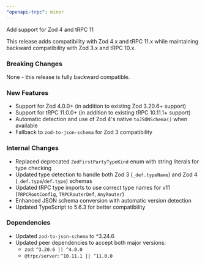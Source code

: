 ```yaml
---
"openapi-trpc": minor
---
```


Add support for Zod 4 and tRPC 11

This release adds compatibility with Zod 4.x and tRPC 11.x while maintaining backward compatibility with Zod 3.x and tRPC 10.x.

### Breaking Changes
None - this release is fully backward compatible.

### New Features
- Support for Zod 4.0.0+ (in addition to existing Zod 3.20.6+ support)
- Support for tRPC 11.0.0+ (in addition to existing tRPC 10.11.1+ support)
- Automatic detection and use of Zod 4's native `toJSONSchema()` when available
- Fallback to `zod-to-json-schema` for Zod 3 compatibility

### Internal Changes
- Replaced deprecated `ZodFirstPartyTypeKind` enum with string literals for type checking
- Updated type detection to handle both Zod 3 (`_def.typeName`) and Zod 4 (`_def.type`/`def.type`) schemas
- Updated tRPC type imports to use correct type names for v11 (`TRPCRootConfig`, `TRPCRouterDef`, `AnyRouter`)
- Enhanced JSON schema conversion with automatic version detection
- Updated TypeScript to 5.6.3 for better compatibility

### Dependencies
- Updated `zod-to-json-schema` to ^3.24.6
- Updated peer dependencies to accept both major versions:
  - `zod`: `^3.20.6 || ^4.0.0`
  - `@trpc/server`: `^10.11.1 || ^11.0.0`
